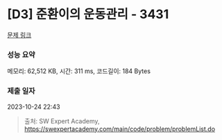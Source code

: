 # [D3] 준환이의 운동관리 - 3431 

[문제 링크](https://swexpertacademy.com/main/code/problem/problemDetail.do?contestProbId=AWE_ZXcqAAMDFAV2) 

### 성능 요약

메모리: 62,512 KB, 시간: 311 ms, 코드길이: 184 Bytes

### 제출 일자

2023-10-24 22:43



> 출처: SW Expert Academy, https://swexpertacademy.com/main/code/problem/problemList.do